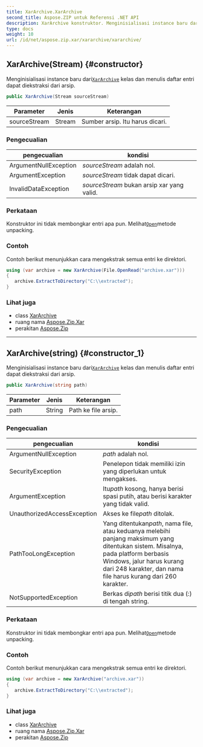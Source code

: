 ```yaml
---
title: XarArchive.XarArchive
second_title: Aspose.ZIP untuk Referensi .NET API
description: XarArchive konstruktor. Menginisialisasi instance baru dariXarArchive kelas dan menulis daftar entri dapat diekstraksi dari arsip.
type: docs
weight: 10
url: /id/net/aspose.zip.xar/xararchive/xararchive/
---
```

## XarArchive(Stream) {#constructor}

Menginisialisasi instance baru dari[`XarArchive`](../) kelas dan menulis daftar entri dapat diekstraksi dari arsip.

```csharp
public XarArchive(Stream sourceStream)
```

| Parameter | Jenis | Keterangan |
| --- | --- | --- |
| sourceStream | Stream | Sumber arsip. Itu harus dicari. |

### Pengecualian

| pengecualian | kondisi |
| --- | --- |
| ArgumentNullException | *sourceStream* adalah nol. |
| ArgumentException | *sourceStream* tidak dapat dicari. |
| InvalidDataException | *sourceStream* bukan arsip xar yang valid. |

### Perkataan

Konstruktor ini tidak membongkar entri apa pun. Melihat[`Open`](../../xarfileentry/open/)metode unpacking.

### Contoh

Contoh berikut menunjukkan cara mengekstrak semua entri ke direktori.

```csharp
using (var archive = new XarArchive(File.OpenRead("archive.xar")))
{
   archive.ExtractToDirectory("C:\\extracted");
}
```

### Lihat juga

* class [XarArchive](../)
* ruang nama [Aspose.Zip.Xar](../../xararchive/)
* perakitan [Aspose.Zip](../../../)

---

## XarArchive(string) {#constructor_1}

Menginisialisasi instance baru dari[`XarArchive`](../) kelas dan menulis daftar entri dapat diekstraksi dari arsip.

```csharp
public XarArchive(string path)
```

| Parameter | Jenis | Keterangan |
| --- | --- | --- |
| path | String | Path ke file arsip. |

### Pengecualian

| pengecualian | kondisi |
| --- | --- |
| ArgumentNullException | *path* adalah nol. |
| SecurityException | Penelepon tidak memiliki izin yang diperlukan untuk mengakses. |
| ArgumentException | Itu*path* kosong, hanya berisi spasi putih, atau berisi karakter yang tidak valid. |
| UnauthorizedAccessException | Akses ke file*path* ditolak. |
| PathTooLongException | Yang ditentukan*path*, nama file, atau keduanya melebihi panjang maksimum yang ditentukan sistem. Misalnya, pada platform berbasis Windows, jalur harus kurang dari 248 karakter, dan nama file harus kurang dari 260 karakter. |
| NotSupportedException | Berkas di*path* berisi titik dua (:) di tengah string. |

### Perkataan

Konstruktor ini tidak membongkar entri apa pun. Melihat[`Open`](../../xarfileentry/open/)metode unpacking.

### Contoh

Contoh berikut menunjukkan cara mengekstrak semua entri ke direktori.

```csharp
using (var archive = new XarArchive("archive.xar")) 
{
   archive.ExtractToDirectory("C:\\extracted");
}
```

### Lihat juga

* class [XarArchive](../)
* ruang nama [Aspose.Zip.Xar](../../xararchive/)
* perakitan [Aspose.Zip](../../../)


